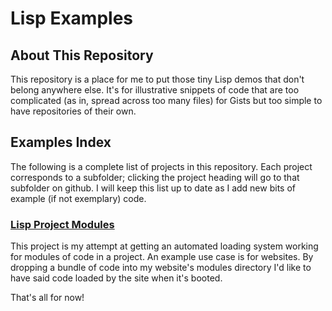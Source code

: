 Lisp Examples
=============

## About This Repository

This repository is a place for me to put those tiny Lisp demos that
don't belong anywhere else. It's for illustrative snippets of code
that are too complicated (as in, spread across too many files) for
Gists but too simple to have repositories of their own.

## Examples Index

The following is a complete list of projects in this repository. Each
project corresponds to a subfolder; clicking the project heading will
go to that subfolder on github. I will keep this list up to date as I
add new bits of example (if not exemplary) code.

### [Lisp Project Modules](https://github.com/joekarma/lisp-examples/tree/master/module-loading-demo)
   
This project is my attempt at getting an automated loading system
working for modules of code in a project. An example use case is for
websites. By dropping a bundle of code into my website's modules
directory I'd like to have said code loaded by the site when it's
booted.   

That's all for now!

